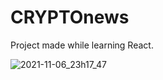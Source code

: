 # CRYPTOnews 

Project made while learning React.

![2021-11-06_23h17_47](https://user-images.githubusercontent.com/62983152/140625326-abbe398e-c894-4ebe-97a0-ad8654fbd5f8.png)
